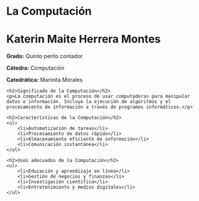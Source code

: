 
<html>
   

<body>
<h1>La Computación</h1>
<h1>Katerin Maite Herrera Montes</h1>
    <p><strong>Grado:</strong> Quinto perito contador</p>
    <p><strong>Cátedra:</strong> Computación</p>
    <p><strong>Catedrática:</strong> Marinita Morales</p>

    <h2>Significado de la Computación</h2>
    <p>La computación es el proceso de usar computadoras para manipular datos o información. Incluye la ejecución de algoritmos y el procesamiento de información a través de programas informáticos.</p>

    <h2>Características de la Computación</h2>
    <ul>
        <li>Automatización de tareas</li>
        <li>Procesamiento de datos rápido</li>
        <li>Almacenamiento eficiente de información</li>
        <li>Comunicación instantánea</li>
    </ul>

    <h2>Usos adecuados de la Computación</h2>
    <ul>
        <li>Educación y aprendizaje en línea</li>
        <li>Gestión de negocios y finanzas</li>
        <li>Investigación científica</li>
        <li>Entretenimiento y medios digitales</li>
    </ul>

</body>
</html>
